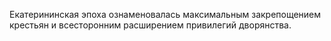 Екатерининская эпоха ознаменовалась максимальным закрепощением крестьян и всесторонним расширением привилегий дворянства.